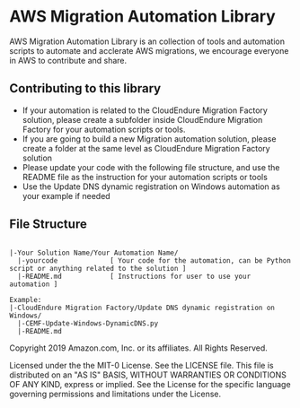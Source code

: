 # AWS Migration Automation Library
AWS Migration Automation Library is an collection of tools and automation scripts to automate and acclerate AWS migrations, we encourage everyone in AWS to contribute and share.

## Contributing to this library
* If your automation is related to the CloudEndure Migration Factory solution, please create a subfolder inside    CloudEndure Migration Factory for your automation scripts or tools.
* If you are going to build a new Migration automation solution, please create a folder at the same level as CloudEndure Migration Factory solution
* Please update your code with the following file structure, and use the README file as the instruction for your automation scripts or tools
* Use the Update DNS dynamic registration on Windows automation as your example if needed

## File Structure

```

|-Your Solution Name/Your Automation Name/
  |-yourcode             [ Your code for the automation, can be Python script or anything related to the solution ]
  |-README.md            [ Instructions for user to use your automation ]

Example:
|-CloudEndure Migration Factory/Update DNS dynamic registration on Windows/
  |-CEMF-Update-Windows-DynamicDNS.py   
  |-README.md

```
Copyright 2019 Amazon.com, Inc. or its affiliates. All Rights Reserved.

Licensed under the the MIT-0 License. See the LICENSE file.
This file is distributed on an "AS IS" BASIS, WITHOUT WARRANTIES OR CONDITIONS OF ANY KIND, express or implied. See the License for the specific language governing permissions and limitations under the License.
